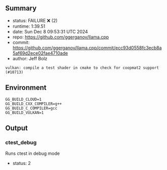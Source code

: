 ## Summary

- status:  FAILURE ❌ (2)
- runtime: 1:39.51
- date:    Sun Dec  8 09:53:31 UTC 2024
- repo:    https://github.com/ggerganov/llama.cpp
- commit:  https://github.com/ggerganov/llama.cpp/commit/ecc93d0558fc3ecb8a5af69d2ece02fae4710ade
- author:  Jeff Bolz
```
vulkan: compile a test shader in cmake to check for coopmat2 support (#10713)
```

## Environment

```
GG_BUILD_CLOUD=1
GG_BUILD_CXX_COMPILER=g++
GG_BUILD_C_COMPILER=gcc
GG_BUILD_VULKAN=1
```

## Output

### ctest_debug

Runs ctest in debug mode
- status: 2
```

```

